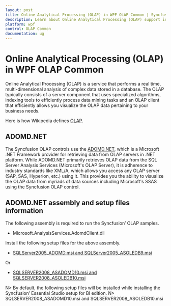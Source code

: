 ```yaml
---
layout: post
title: Online Analytical Processing (OLAP) in WPF OLAP Common | Syncfusion
description: Learn about Online Analytical Processing (OLAP) support in Syncfusion WPF OLAP Common control and more.
platform: wpf
control: OLAP Common
documentation: ug
---
```


# Online Analytical Processing (OLAP) in WPF OLAP Common

Online Analytical Processing (OLAP) is a service that performs a real time, multi-dimensional analysis of complex data stored in a database. The OLAP typically consists of a server component that uses specialized algorithms, indexing tools to efficiently process data mining tasks and an OLAP client that efficiently allows you visualize the OLAP data pertaining to your business needs.

Here is how Wikipedia defines [OLAP](http://en.wikipedia.org/wiki/Online_analytical_processing).

## ADOMD.NET

The Syncfusion OLAP controls use the [ADOMD.NET](https://docs.microsoft.com/en-us/previous-versions/sql/sql-server-2005/ms123483(v=sql.90)), which is a Microsoft .NET Framework provider for retrieving data from OLAP servers in .NET platform. While ADOMD.NET primarily retrieves OLAP data from the SQL Server Analysis Services (Microsoft's OLAP Server), it is adherence to industry standards like XML/A, which allows you access any OLAP server (SAP, SAS, Hyperion, etc.) using it. This provides you the ability to visualize the OLAP data from myriads of data sources including Microsoft's SSAS using the Syncfusion OLAP control.

## ADOMD.NET assembly and setup files information

The following assembly is required to run the Syncfusion’ OLAP samples.

* Microsoft.AnalysisServices.AdomdClient.dll

Install the following setup files for the above assembly.

* [SQLServer2005_ADOMD.msi and SQLServer2005_ASOLEDB9.msi](https://www.microsoft.com/en-in/download/details.aspx?id=8961) 

Or 

* [SQLSERVER2008_ASADOMD10.msi and SQLSERVER2008_ASOLEDB10.msi](https://www.microsoft.com/en-hk/download/details.aspx?id=44272)


N>  By default, the following setup files will be installed while installing the Syncfusion’ Essential Studio setup for BI edition.
N> SQLSERVER2008_ASADOMD10.msi and SQLSERVER2008_ASOLEDB10.msi









